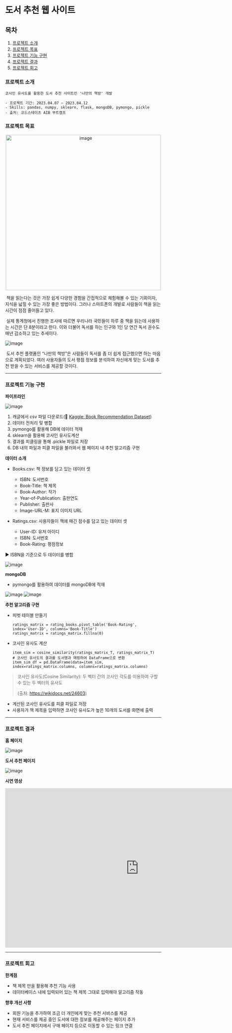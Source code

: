 # 도서 추천 웹 사이트 

## 목차
1. [프로젝트 소개](#프로젝트-소개)
2. [프로젝트 목표](#프로젝트-목표)
3. [프로젝트 기능 구현](#프로젝트-기능-구현)
4. [프로젝트 결과](#프로젝트-결과)
5. [프로젝트 회고](#프로젝트-회고)

### 프로젝트 소개
```
코사인 유사도를 활용한 도서 추천 사이트인 '나만의 책방' 개발

- 프로젝트 기간: 2023.04.07 ~ 2023.04.12
- Skills: pandas, numpy, sklearn, flask, mongoDB, pymongo, pickle
- 출처: 코드스테이츠 AIB 부트캠프
```

### 프로젝트 목표

<p align="center"><img width="500" alt="image" src="https://github.com/DaonWoori/book_recommendation/assets/88466357/809fe263-ab97-4e54-913e-18f9d346f226"></p>


 책을 읽는다는 것은 가장 쉽게 다양한 경험을 간접적으로 체험해볼 수 있는 기회이자, 지식을 넓힐 수 있는 가장 좋은 방법이다. 그러나 스마트폰의 개발로 사람들이 책을 읽는 시간이 점점 줄어들고 있다.

 실제 통계청에서 진행한 조사에 따르면 우리나라 국민들이 하루 중 책을 읽는데 사용하는 시간은 단 8분이라고 한다. 이와 더불어 독서를 하는 인구와 1인 당 연간 독서 권수도 매년 감소하고 있는 추세이다.

![image](https://github.com/DaonWoori/book_recommendation/assets/88466357/8ca4361e-0064-444a-9dd1-09fd2e2fdb16)

 도서 추천 플랫폼인 “나만의 책방”은 사람들이 독서를 좀 더 쉽게 접근했으면 하는 마음으로 계획되었다. 여러 사용자들의 도서 평점 정보를 분석하여 자신에게 맞는 도서를 추천 받을 수 있는 서비스를 제공할 것이다.

---

### 프로젝트 기능 구현

**파이프라인**

![image](https://github.com/DaonWoori/book_recommendation/assets/88466357/0c16687d-d19e-4fb6-96a8-b8218b850c86)

1.  캐글에서 csv 파일 다운로드(🔗 [Kaggle: Book Recommendation Dataset](https://www.kaggle.com/datasets/arashnic/book-recommendation-dataset?select=Users.csv))
2.  데이터 전처리 및 병합
3.  pymongo를 활용해 DB에 데이터 적재
4.  sklearn을 활용해 코사인 유사도계산
5.  결과를 피클링을 통해 .pickle 파일로 저장
6.  DB 내의 파일과 피클 파일을 불러와서 웹 페이지 내 추천 알고리즘 구현

**데이터 소개**

-   Books.csv: 책 정보를 담고 있는 데이터 셋  
    -   ISBN: 도서번호
    -   Book-Title: 책 제목
    -   Book-Author: 작가
    -   Year-of-Publication: 출판연도
    -   Publisher: 출판사
    -   Image-URL-M: 표지 이미지 URL
      
-   Ratings.csv: 사용자들이 책에 매긴 점수를 담고 있는 데이터 셋
    -   User-ID: 유저 아이디
    -   ISBN: 도서번호
    -   Book-Rating: 평점정보

:arrow_forward: ISBN을 기준으로 두 데이터를 병합

![image](https://github.com/DaonWoori/book_recommendation/assets/88466357/0a907bfc-9641-4c54-8814-154425df7ce0)


**mongoDB**

-   pymongo를 활용하여 데이터를 mongoDB에 적재

![image](https://github.com/DaonWoori/book_recommendation/assets/88466357/87ac857e-9df9-4730-b177-bbc311207f2e)
![image](https://github.com/DaonWoori/book_recommendation/assets/88466357/616b898f-13a9-43b6-a69a-edac1f678d5f)


**추천 알고리즘 구현**

- 피벗 테이블 만들기

  ```
  ratings_matrix = rating_books.pivot_table('Book-Rating', index='User-ID', columns='Book-Title')
  ratings_matrix = ratings_matrix.fillna(0)
  ```

- 코사인 유사도 계산

  ```
  item_sim = cosine_similarity(ratings_matrix_T, ratings_matrix_T)
  # 코사인 유사도의 결과를 도서명과 매핑하여 DataFrame으로 변환
  item_sim_df = pd.DataFrame(data=item_sim, index=ratings_matrix.columns, columns=ratings_matrix.columns)
  ```

> 코사인 유사도(Cosine Similarity): 두 벡터 간의 코사인 각도를 이용하여 구할 수 있는 두 벡터의 유사도
> 
> (출처: https://wikidocs.net/24603)

- 계산된 코사인 유사도를 피클 파일로 저장
- 사용자가 책 제목을 입력하면 코사인 유사도가 높은 10개의 도서를 화면에 출력

---

### 프로젝트 결과

**홈 페이지** 

![image](https://github.com/DaonWoori/book_recommendation/assets/88466357/3d7f331c-4252-475b-bf5f-5fcbb697ec4c)


**도서 추천 페이지**

![image](https://github.com/DaonWoori/book_recommendation/assets/88466357/01183632-c0e1-48d8-996e-5cf64a6f779c)


**시연 영상**

[<iframe src="https://play-tv.kakao.com/embed/player/cliplink/439899556?service=daum_tistory" width="860" height="513" frameborder="0" allowfullscreen="true"></iframe>](https://tv.kakao.com/v/439899556)

---

### 프로젝트 회고

**한계점**

- 책 제목 만을 활용해 추천 기능 사용
- 데이터베이스 내에 입력되어 있는 책 제목 그대로 입력해야 알고리즘 작동

**향후 개선 사항**

- 회원 기능을 추가하여 조금 더 개인에게 맞는 추천 서비스를 제공
- 현재 서비스를 제공 중인 도서에 대한 정보를 제공해주는 페이지 추가
- 도서 추천 페이지에서 구매 페이지 등으로 이동할 수 있는 링크 연결
